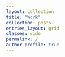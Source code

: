 ```yaml
---
layout: collection
title: "Work"
collection: posts
entries_layout: grid
classes: wide
permalink: /
author_profile: true
---
```

